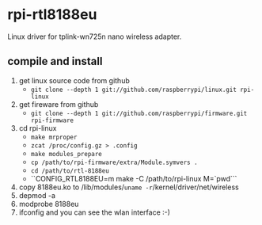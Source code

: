 # rpi-rtl8188eu

Linux driver for tplink-wn725n nano wireless adapter.

## compile and install

1. get linux source code from github
	- `git clone --depth 1 git://github.com/raspberrypi/linux.git rpi-linux`
2. get fireware from github
	- `git clone --depth 1 git://github.com/raspberrypi/firmware.git rpi-firmware`
3. cd rpi-linux
	- `make mrproper`
	- `zcat /proc/config.gz > .config`
	- `make modules_prepare`
	- `cp /path/to/rpi-firmware/extra/Module.symvers .`
	- `cd /path/to/rtl-8188eu`
	- ``CONFIG_RTL8188EU=m make -C /path/to/rpi-linux M=`pwd```
4. copy 8188eu.ko to /lib/modules/`uname -r`/kernel/driver/net/wireless
5. depmod -a
6. modprobe 8188eu
7. ifconfig and you can see the wlan interface :-)
